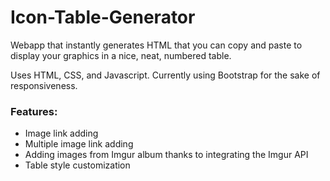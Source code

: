 # Icon-Table-Generator
Webapp that instantly generates HTML that you can copy and paste to display your graphics in a nice, neat, numbered table.

Uses HTML, CSS, and Javascript. Currently using Bootstrap for the sake of responsiveness.

### Features: 
- Image link adding
- Multiple image link adding
- Adding images from Imgur album thanks to integrating the Imgur API
- Table style customization
